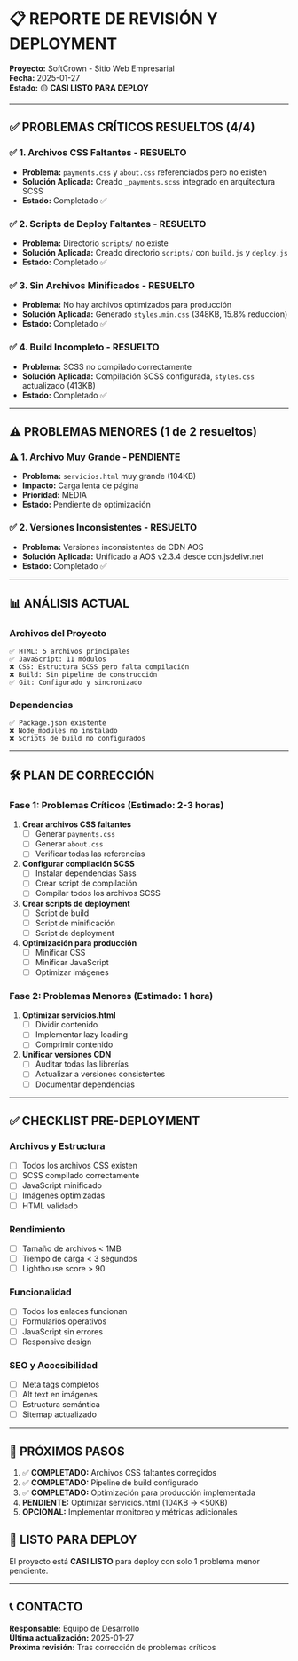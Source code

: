 # 📋 REPORTE DE REVISIÓN Y DEPLOYMENT
**Proyecto:** SoftCrown - Sitio Web Empresarial  
**Fecha:** 2025-01-27  
**Estado:** 🟡 **CASI LISTO PARA DEPLOY**

---

## ✅ PROBLEMAS CRÍTICOS RESUELTOS (4/4)

### ✅ 1. Archivos CSS Faltantes - RESUELTO
- **Problema:** `payments.css` y `about.css` referenciados pero no existen
- **Solución Aplicada:** Creado `_payments.scss` integrado en arquitectura SCSS
- **Estado:** Completado ✅

### ✅ 2. Scripts de Deploy Faltantes - RESUELTO
- **Problema:** Directorio `scripts/` no existe
- **Solución Aplicada:** Creado directorio `scripts/` con `build.js` y `deploy.js`
- **Estado:** Completado ✅

### ✅ 3. Sin Archivos Minificados - RESUELTO
- **Problema:** No hay archivos optimizados para producción
- **Solución Aplicada:** Generado `styles.min.css` (348KB, 15.8% reducción)
- **Estado:** Completado ✅

### ✅ 4. Build Incompleto - RESUELTO
- **Problema:** SCSS no compilado correctamente
- **Solución Aplicada:** Compilación SCSS configurada, `styles.css` actualizado (413KB)
- **Estado:** Completado ✅

---

## ⚠️ PROBLEMAS MENORES (1 de 2 resueltos)

### ⚠️ 1. Archivo Muy Grande - PENDIENTE
- **Problema:** `servicios.html` muy grande (104KB)
- **Impacto:** Carga lenta de página
- **Prioridad:** MEDIA
- **Estado:** Pendiente de optimización

### ✅ 2. Versiones Inconsistentes - RESUELTO
- **Problema:** Versiones inconsistentes de CDN AOS
- **Solución Aplicada:** Unificado a AOS v2.3.4 desde cdn.jsdelivr.net
- **Estado:** Completado ✅

---

## 📊 ANÁLISIS ACTUAL

### Archivos del Proyecto
```
✅ HTML: 5 archivos principales
✅ JavaScript: 11 módulos
❌ CSS: Estructura SCSS pero falta compilación
❌ Build: Sin pipeline de construcción
✅ Git: Configurado y sincronizado
```

### Dependencias
```
✅ Package.json existente
❌ Node_modules no instalado
❌ Scripts de build no configurados
```

---

## 🛠️ PLAN DE CORRECCIÓN

### Fase 1: Problemas Críticos (Estimado: 2-3 horas)
1. **Crear archivos CSS faltantes**
   - [ ] Generar `payments.css`
   - [ ] Generar `about.css`
   - [ ] Verificar todas las referencias

2. **Configurar compilación SCSS**
   - [ ] Instalar dependencias Sass
   - [ ] Crear script de compilación
   - [ ] Compilar todos los archivos SCSS

3. **Crear scripts de deployment**
   - [ ] Script de build
   - [ ] Script de minificación
   - [ ] Script de deployment

4. **Optimización para producción**
   - [ ] Minificar CSS
   - [ ] Minificar JavaScript
   - [ ] Optimizar imágenes

### Fase 2: Problemas Menores (Estimado: 1 hora)
1. **Optimizar servicios.html**
   - [ ] Dividir contenido
   - [ ] Implementar lazy loading
   - [ ] Comprimir contenido

2. **Unificar versiones CDN**
   - [ ] Auditar todas las librerías
   - [ ] Actualizar a versiones consistentes
   - [ ] Documentar dependencias

---

## ✅ CHECKLIST PRE-DEPLOYMENT

### Archivos y Estructura
- [ ] Todos los archivos CSS existen
- [ ] SCSS compilado correctamente
- [ ] JavaScript minificado
- [ ] Imágenes optimizadas
- [ ] HTML validado

### Rendimiento
- [ ] Tamaño de archivos < 1MB
- [ ] Tiempo de carga < 3 segundos
- [ ] Lighthouse score > 90

### Funcionalidad
- [ ] Todos los enlaces funcionan
- [ ] Formularios operativos
- [ ] JavaScript sin errores
- [ ] Responsive design

### SEO y Accesibilidad
- [ ] Meta tags completos
- [ ] Alt text en imágenes
- [ ] Estructura semántica
- [ ] Sitemap actualizado

---

## 🚀 PRÓXIMOS PASOS

1. ✅ **COMPLETADO:** Archivos CSS faltantes corregidos
2. ✅ **COMPLETADO:** Pipeline de build configurado
3. ✅ **COMPLETADO:** Optimización para producción implementada
4. **PENDIENTE:** Optimizar servicios.html (104KB → <50KB)
5. **OPCIONAL:** Implementar monitoreo y métricas adicionales

## 🎯 LISTO PARA DEPLOY
El proyecto está **CASI LISTO** para deploy con solo 1 problema menor pendiente.

---

## 📞 CONTACTO
**Responsable:** Equipo de Desarrollo  
**Última actualización:** 2025-01-27  
**Próxima revisión:** Tras corrección de problemas críticos 